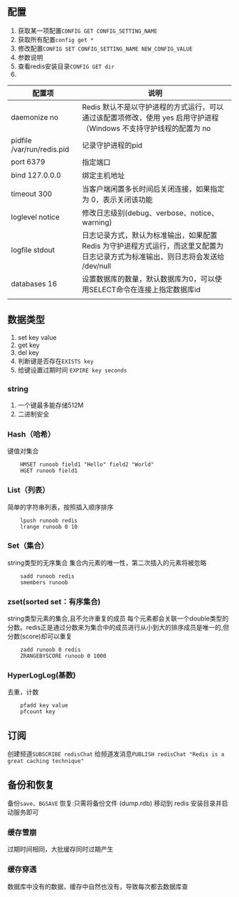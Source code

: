 ## 配置
1. 获取某一项配置`CONFIG GET CONFIG_SETTING_NAME`
2. 获取所有配置`config get *`
3. 修改配置`CONFIG SET CONFIG_SETTING_NAME NEW_CONFIG_VALUE`
4. 参数说明
5. 查看redis安装目录`CONFIG GET dir`
5. 
|   配置项  | 说明    |
| --- | --- |
| daemonize no | Redis 默认不是以守护进程的方式运行，可以通过该配置项修改，使用 yes 启用守护进程（Windows 不支持守护线程的配置为 no  |
| pidfile /var/run/redis.pid | 记录守护进程的pid |
| port 6379 | 指定端口 |
| bind 127.0.0.0 | 绑定主机地址 |
| timeout 300 | 当客户端闲置多长时间后关闭连接，如果指定为 0，表示关闭该功能 |
| loglevel notice | 修改日志级别(debug、verbose、notice、warning) |
| logfile stdout | 日志记录方式，默认为标准输出，如果配置 Redis 为守护进程方式运行，而这里又配置为日志记录方式为标准输出，则日志将会发送给 /dev/null |
| databases 16 | 设置数据库的数量，默认数据库为0，可以使用SELECT命令在连接上指定数据库id |
| | |
## 数据类型
1. set key value
2. get key
3. del key
4. 判断键是否存在`EXISTS key`
5. 给键设置过期时间 `EXPIRE key seconds`
### string
1. 一个键最多能存储512M
2. 二进制安全
### Hash（哈希）
键值对集合
~~~
    HMSET runoob field1 "Hello" field2 "World"
    HGET runoob field1
~~~
### List（列表）
简单的字符串列表，按照插入顺序排序
~~~
    lpush runoob redis
    lrange runoob 0 10
~~~
### Set（集合）
string类型的无序集合
集合内元素的唯一性，第二次插入的元素将被忽略
~~~
    sadd runoob redis
    smembers runoob
~~~
### zset(sorted set：有序集合)
string类型元素的集合,且不允许重复的成员
每个元素都会关联一个double类型的分数。redis正是通过分数来为集合中的成员进行从小到大的排序成员是唯一的,但分数(score)却可以重复
~~~
    zadd runoob 0 redis
    ZRANGEBYSCORE runoob 0 1000
~~~
### HyperLogLog(基数)
去重，计数
```
    pfadd key value
    pfcount key
```
## 订阅
创建频道`SUBSCRIBE redisChat`
给频道发消息`PUBLISH redisChat "Redis is a great caching technique"`
## 备份和恢复
备份`save`、`BGSAVE`
恢复:只需将备份文件 (dump.rdb) 移动到 redis 安装目录并启动服务即可
### 缓存雪崩
过期时间相同，大批缓存同时过期产生
### 缓存穿透
数据库中没有的数据，缓存中自然也没有，导致每次都去数据库查
